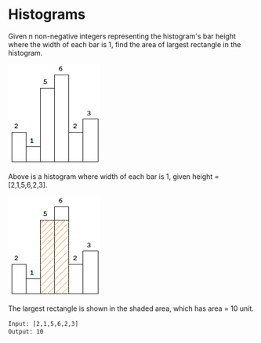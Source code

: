 # Histograms

Given n non-negative integers representing the histogram's bar height
where the width of each bar is 1, find the area of largest rectangle in
the histogram.

![histogram1](../assets/histograms1.png)

Above is a histogram where width of each bar is 1, given height =
\[2,1,5,6,2,3].

![histogram2](../assets/histograms2.png)

The largest rectangle is shown in the shaded area, which has area = 10 unit.

```
Input: [2,1,5,6,2,3]
Output: 10
```
